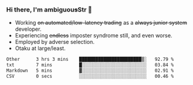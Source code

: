 ### Hi there, I'm ambiguou~~s~~Str 👋

<!--
**ambiguoustexture/ambiguoustexture** is a ✨ _special_ ✨ repository because its `README.md` (this file) appears on your GitHub profile.

Here are some ideas to get you started:
-->
- Working ~~on automated/low-latency trading~~ as a ~~always junior system~~ developer.
- Experiencing ~~endless~~ imposter syndrome still, and even worse.
- Employed by adverse selection.
- Otaku at large/least.

<!--START_SECTION:waka-->

```txt
Other      3 hrs 3 mins    ███████████████████████▒░   92.79 %
txt        7 mins          █░░░░░░░░░░░░░░░░░░░░░░░░   03.84 %
Markdown   5 mins          ▓░░░░░░░░░░░░░░░░░░░░░░░░   02.91 %
CSV        0 secs          ░░░░░░░░░░░░░░░░░░░░░░░░░   00.46 %
```

<!--END_SECTION:waka-->

